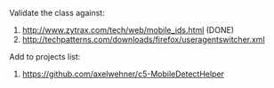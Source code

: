 Validate the class against:

1. http://www.zytrax.com/tech/web/mobile_ids.html (DONE)
1. http://techpatterns.com/downloads/firefox/useragentswitcher.xml

Add to projects list:

1. https://github.com/axelwehner/c5-MobileDetectHelper